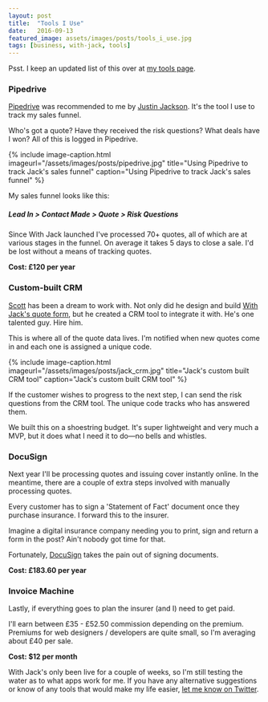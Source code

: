 ```yaml
---
layout: post
title:  "Tools I Use"
date:   2016-09-13
featured_image: assets/images/posts/tools_i_use.jpg
tags: [business, with-jack, tools]
---
```


Psst. I keep an updated list of this over at <a href="/tools">my tools page</a>.

### Pipedrive

<a href="https://www.pipedrive.com/">Pipedrive</a> was recommended to me by <a href="https://justinjackson.ca/">Justin Jackson</a>. It's the tool I use to track my sales funnel.

Who's got a quote? Have they received the risk questions? What deals have I won? All of this is logged in Pipedrive.

{% include image-caption.html imageurl="/assets/images/posts/pipedrive.jpg" title="Using Pipedrive to track Jack's sales funnel" caption="Using Pipedrive to track Jack's sales funnel" %}

My sales funnel looks like this:

##### Lead In > Contact Made > Quote > Risk Questions

Since With Jack launched I've processed 70+ quotes, all of which are at various stages in the funnel. On average it takes 5 days to close a sale. I'd be lost without a means of tracking quotes.

<strong>Cost: £120 per year</strong>

### Custom-built CRM

<a href="http://www.scott.is/">Scott</a> has been a dream to work with. Not only did he design and build <a href="http://app.withjack.co.uk/">With Jack's quote form</a>, but he created a CRM tool to integrate it with. He's one talented guy. Hire him.

This is where all of the quote data lives. I'm notified when new quotes come in and each one is assigned a unique code.

{% include image-caption.html imageurl="/assets/images/posts/jack_crm.jpg" title="Jack's custom built CRM tool" caption="Jack's custom built CRM tool" %}

If the customer wishes to progress to the next step, I can send the risk questions from the CRM tool. The unique code tracks who has answered them.

We built this on a shoestring budget. It's super lightweight and very much a MVP, but it does what I need it to do—no bells and whistles.

### DocuSign

Next year I'll be processing quotes and issuing cover instantly online. In the meantime, there are a couple of extra steps involved with manually processing quotes.

Every customer has to sign a 'Statement of Fact' document once they purchase insurance. I forward this to the insurer.

Imagine a digital insurance company needing you to print, sign and return a form in the post? Ain't nobody got time for that.

Fortunately, <a href="docusign.com">DocuSign</a> takes the pain out of signing documents.

<strong>Cost: £183.60 per year</strong>

### Invoice Machine

Lastly, if everything goes to plan the insurer (and I) need to get paid. 

I'll earn between £35 - £52.50 commission depending on the premium. Premiums for web designers / developers are quite small, so I'm averaging about £40 per sale.

<strong>Cost: $12 per month</strong>

With Jack's only been live for a couple of weeks, so I'm still testing the water as to what apps work for me. If you have any alternative suggestions or know of any tools that would make my life easier, <a href="http://twitter.com/iamashley">let me know on Twitter</a>.